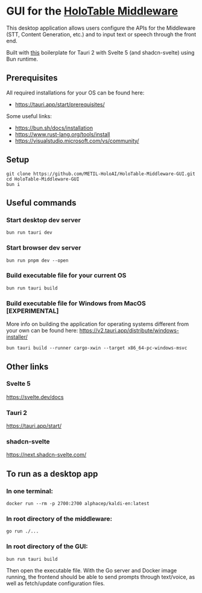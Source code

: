 # GUI for the [HoloTable Middleware](https://github.com/METIL-HoloAI/HoloTable-Middleware)

This desktop application allows users configure the APIs for the Middleware (STT, Content Generation, etc.) and to input text or speech through the front end.

Built with [this](https://github.com/alysonhower/tauri2-svelte5-shadcn) boilerplate for Tauri 2 with Svelte 5 (and shadcn-svelte) using Bun runtime.

## Prerequisites

All required installations for your OS can be found here:

- https://tauri.app/start/prerequisites/

Some useful links:

- https://bun.sh/docs/installation
- https://www.rust-lang.org/tools/install
- https://visualstudio.microsoft.com/vs/community/

## Setup

```
git clone https://github.com/METIL-HoloAI/HoloTable-Middleware-GUI.git
cd HoloTable-Middleware-GUI
bun i
```

## Useful commands

### Start desktop dev server

```
bun run tauri dev
```

### Start browser dev server

```
bun run pnpm dev --open
```

### Build executable file for your current OS

```
bun run tauri build
```

### Build executable file for Windows from MacOS [EXPERIMENTAL]
More info on building the application for operating systems different from your own can be found here: https://v2.tauri.app/distribute/windows-installer/

```
bun tauri build --runner cargo-xwin --target x86_64-pc-windows-msvc
```

## Other links

### Svelte 5

https://svelte.dev/docs

### Tauri 2

https://tauri.app/start/

### shadcn-svelte

https://next.shadcn-svelte.com/

## To run as a desktop app

### In one terminal:

```
docker run --rm -p 2700:2700 alphacep/kaldi-en:latest
```

### In root directory of the middleware:

```
go run ./...
```

### In root directory of the GUI:

```
bun run tauri build
```

Then open the executable file.
With the Go server and Docker image running, the frontend should be able to send prompts through text/voice, as well as fetch/update configuration files.
